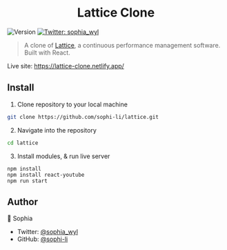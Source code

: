 <h1 align="center">Lattice Clone</h1>
<p>
  <img alt="Version" src="https://img.shields.io/badge/version-1.0.0-blue.svg?cacheSeconds=2592000" />
  <a href="https://twitter.com/sophia_wyl">
    <img alt="Twitter: sophia_wyl" src="https://img.shields.io/twitter/follow/sophia_wyl.svg?style=social" target="_blank" />
  </a>
</p>

> A clone of [Lattice](https://lattice.com/), a continuous performance management software. Built with React.

Live site: https://lattice-clone.netlify.app/

## Install

1. Clone repository to your local machine

```sh
git clone https://github.com/sophi-li/lattice.git
```

2. Navigate into the repository

```sh
cd lattice
```

3. Install modules, & run live server

```
npm install
npm install react-youtube
npm run start
```

## Author

👤 Sophia

- Twitter: [@sophia_wyl](https://twitter.com/sophia_wyl)
- GitHub: [@sophi-li](https://github.com/sophi-li)
